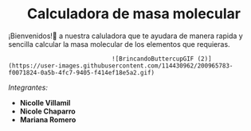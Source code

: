 <h1 align="center">Calculadora de masa molecular</h1> 
<align="center">¡Bienvenidos!🤗 a nuestra caluladora que te ayudara de manera rapida y sencilla calcular la masa molecular de los elementos que requieras.
                                 
                                 ![BrincandoButtercupGIF (2)](https://user-images.githubusercontent.com/114430962/200965783-f0071824-0a5b-4fc7-9405-f414ef18e5a2.gif)


*Integrantes:*
- **Nicolle Villamil**
- **Nicole Chaparro**
- **Mariana Romero** 
